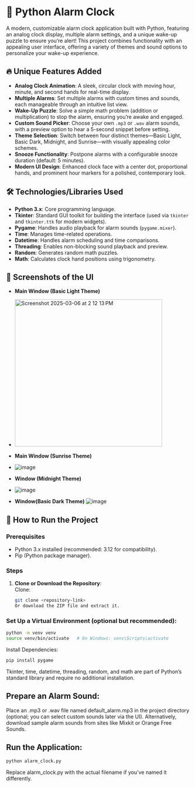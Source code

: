 # 📌 Python Alarm Clock  
A modern, customizable alarm clock application built with Python, featuring an analog clock display, multiple alarm settings, and a unique wake-up puzzle to ensure you’re alert! This project combines functionality with an appealing user interface, offering a variety of themes and sound options to personalize your wake-up experience.

## 🔥 Unique Features Added

- **Analog Clock Animation**: A sleek, circular clock with moving hour, minute, and second hands for real-time display.
- **Multiple Alarms**: Set multiple alarms with custom times and sounds, each manageable through an intuitive list view.
- **Wake-Up Puzzle**: Solve a simple math problem (addition or multiplication) to stop the alarm, ensuring you’re awake and engaged.
- **Custom Sound Picker**: Choose your own `.mp3` or `.wav` alarm sounds, with a preview option to hear a 5-second snippet before setting.
- **Theme Selection**: Switch between four distinct themes—Basic Light, Basic Dark, Midnight, and Sunrise—with visually appealing color schemes.
- **Snooze Functionality**: Postpone alarms with a configurable snooze duration (default: 5 minutes).
- **Modern UI Design**: Enhanced clock face with a center dot, proportional hands, and prominent hour markers for a polished, contemporary look.

## 🛠 Technologies/Libraries Used
- **Python 3.x**: Core programming language.
- **Tkinter**: Standard GUI toolkit for building the interface (used via `tkinter` and `tkinter.ttk` for modern widgets).
- **Pygame**: Handles audio playback for alarm sounds (`pygame.mixer`).
- **Time**: Manages time-related operations.
- **Datetime**: Handles alarm scheduling and time comparisons.
- **Threading**: Enables non-blocking sound playback and preview.
- **Random**: Generates random math puzzles.
- **Math**: Calculates clock hand positions using trigonometry.

## 🎨 Screenshots of the UI

- **Main Window (Basic Light Theme)**
- <img width="402" alt="Screenshot 2025-03-06 at 2 12 13 PM" src="https://github.com/user-attachments/assets/96e408e8-3d0a-400c-b93c-e4306a9beecf" />

- **Main Window (Sunrise Theme)**
- ![image](https://github.com/user-attachments/assets/7cfa154b-c18b-4415-b5d3-164f00a81bb7)
- **Window (Midnight Theme)**
- ![image](https://github.com/user-attachments/assets/50cbdfa8-8d76-40d2-ab2a-2e29c234ee89)
- **Window(Basic Dark Theme)**
![image](https://github.com/user-attachments/assets/26172aa1-2f1c-4496-b111-138b80f1cf0d)

## 🚀 How to Run the Project

### Prerequisites

- Python 3.x installed (recommended: 3.12 for compatibility).
- Pip (Python package manager).

### Steps

1. **Clone or Download the Repository**:  
   Clone:  
   ```bash
   git clone <repository-link>
   Or download the ZIP file and extract it.

### Set Up a Virtual Environment (optional but recommended):
```bash
python -m venv venv
source venv/bin/activate   # On Windows: venv\Scripts\activate
```
Install Dependencies:
```bash
pip install pygame
```
Tkinter, time, datetime, threading, random, and math are part of Python’s standard library and require no additional installation.

## Prepare an Alarm Sound:
Place an .mp3 or .wav file named default_alarm.mp3 in the project directory (optional; you can select custom sounds later via the UI).
Alternatively, download sample alarm sounds from sites like Mixkit or Orange Free Sounds.

## Run the Application:
``` bash
python alarm_clock.py
```
Replace alarm_clock.py with the actual filename if you’ve named it differently.
